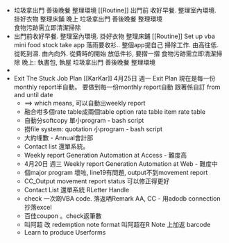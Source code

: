 - 垃圾拿出門  善後晚餐   整理環境 [[Routine]] 
  出門前
  收好早餐. 整理室內環境.   掛好衣物 整理床鋪
  晚上
  垃圾拿出門  善後晚餐   整理環境         
  食物污跡需立即清潔掃除
- 出門前收好早餐. 整理室內環境.   掛好衣物 整理床鋪 [[Routine]] 
  Set up vba  mini food stock take app
  落雨要收衫..  整個app提自己
  掃除工作.   由高往低.   從乾到濕.   由內向外.  從費時的開始
  放低件衫,  要摺一摺
  食物污跡需立即清潔掃除
  晚上: 執書包,   執屋 垃圾拿出門  善後晚餐   整理環境
-
- Exit The Stuck Job Plan [[KarKar]]
  4月25日 週一
  Exit Plan
  現在是每一份monthly report半自動。
  要做到每一份monthly report自動
  跟著係自訂 from and until date
	- ==> which means, 可以自動出weekly report
	- 融合咁多個rate table成兩個table
	  option rate table
	  item rate table
	- 自動分softcopy 單小program    -  bash script
	- 撈file system: quotation 小program - bash script
	- 大約埋數 - Annual會計部
	- Contact list 還單系統。
	- Weekly report Generation Automation  at Access - 難度高
	- 4月20日 週三
	  Weekly report Generation Automation  at Web - 難度中
	- 個major program 壞咗,  line19有問題,   output不到movement report
	- CC_Output movement report status 可以修正得更好
	- Contact List 還單系統   RLetter Handle
	- check 一次啲VBA code. 落返哂Remark
	  AA,  CC  - 用adodb connection 抄落excel
	- 百佳coupon 。check返筆數
	- 叫阿超 改 redemption note format
	  叫阿超在R Note 上加返 barcode
	- Learn to produce Userforms